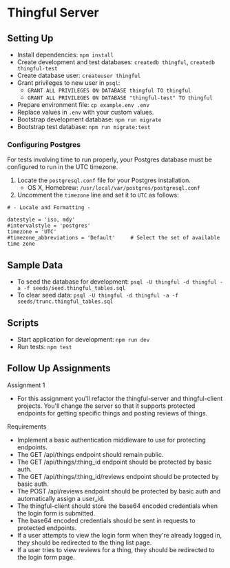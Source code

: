 # Thingful Server

## Setting Up

- Install dependencies: `npm install`
- Create development and test databases: `createdb thingful`, `createdb thingful-test`
- Create database user: `createuser thingful`
- Grant privileges to new user in `psql`:
  - `GRANT ALL PRIVILEGES ON DATABASE thingful TO thingful`
  - `GRANT ALL PRIVILEGES ON DATABASE "thingful-test" TO thingful`
- Prepare environment file: `cp example.env .env`
- Replace values in `.env` with your custom values.
- Bootstrap development database: `npm run migrate`
- Bootstrap test database: `npm run migrate:test`

### Configuring Postgres

For tests involving time to run properly, your Postgres database must be configured to run in the UTC timezone.

1. Locate the `postgresql.conf` file for your Postgres installation.
    - OS X, Homebrew: `/usr/local/var/postgres/postgresql.conf`
2. Uncomment the `timezone` line and set it to `UTC` as follows:

```
# - Locale and Formatting -

datestyle = 'iso, mdy'
#intervalstyle = 'postgres'
timezone = 'UTC'
#timezone_abbreviations = 'Default'     # Select the set of available time zone
```

## Sample Data

- To seed the database for development: `psql -U thingful -d thingful -a -f seeds/seed.thingful_tables.sql`
- To clear seed data: `psql -U thingful -d thingful -a -f seeds/trunc.thingful_tables.sql`

## Scripts

- Start application for development: `npm run dev`
- Run tests: `npm test`

## Follow Up Assignments

Assignment 1
- For this assignment you'll refactor the thingful-server and thingful-client projects. You'll change the server so that it supports protected endpoints for getting specific things and posting reviews of things.

Requirements
- Implement a basic authentication middleware to use for protecting endpoints.
- The GET /api/things endpoint should remain public.
- The GET /api/things/:thing_id endpoint should be protected by basic auth.
- The GET /api/things/:thing_id/reviews endpoint should be protected by basic auth.
- The POST /api/reviews endpoint should be protected by basic auth and automatically assign a user_id.
- The thingful-client should store the base64 encoded credentials when the login form is submitted.
- The base64 encoded credentials should be sent in requests to protected endpoints.
- If a user attempts to view the login form when they're already logged in, they should be redirected to the thing list page.
- If a user tries to view reviews for a thing, they should be redirected to the login form page.
